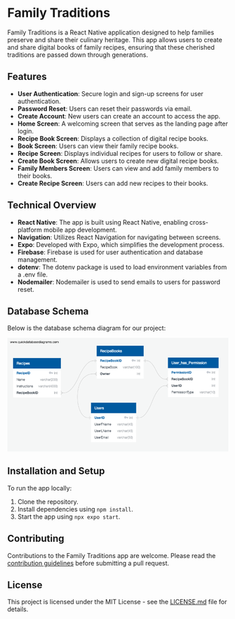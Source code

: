 # Family Traditions

Family Traditions is a React Native application designed to help families preserve and share their culinary heritage. This app allows users to create and share digital books of family recipes, ensuring that these cherished traditions are passed down through generations.

## Features

- **User Authentication**: Secure login and sign-up screens for user authentication.
- **Password Reset**: Users can reset their passwords via email.
- **Create Account**: New users can create an account to access the app.
- **Home Screen**: A welcoming screen that serves as the landing page after login.
- **Recipe Book Screen**: Displays a collection of digital recipe books.
- **Book Screen**: Users can view their family recipe books.
- **Recipe Screen**: Displays individual recipes for users to follow or share.
- **Create Book Screen**: Allows users to create new digital recipe books.
- **Family Members Screen**: Users can view and add family members to their books.
- **Create Recipe Screen**: Users can add new recipes to their books.

## Technical Overview

- **React Native**: The app is built using React Native, enabling cross-platform mobile app development.
- **Navigation**: Utilizes React Navigation for navigating between screens.
- **Expo**: Developed with Expo, which simplifies the development process.
- **Firebase**: Firebase is used for user authentication and database management.
- **dotenv**: The dotenv package is used to load environment variables from a .env file.
- **Nodemailer**: Nodemailer is used to send emails to users for password reset.

## Database Schema

Below is the database schema diagram for our project:

![Database Schema](images/FamilyTraditionsDD_02.png)


## Installation and Setup

To run the app locally:

1. Clone the repository.
2. Install dependencies using `npm install`.
3. Start the app using `npx expo start`.

## Contributing

Contributions to the Family Traditions app are welcome. Please read the [contribution guidelines](CONTRIBUTING.md) before submitting a pull request.

## License

This project is licensed under the MIT License - see the [LICENSE.md](LICENSE.md) file for details.
